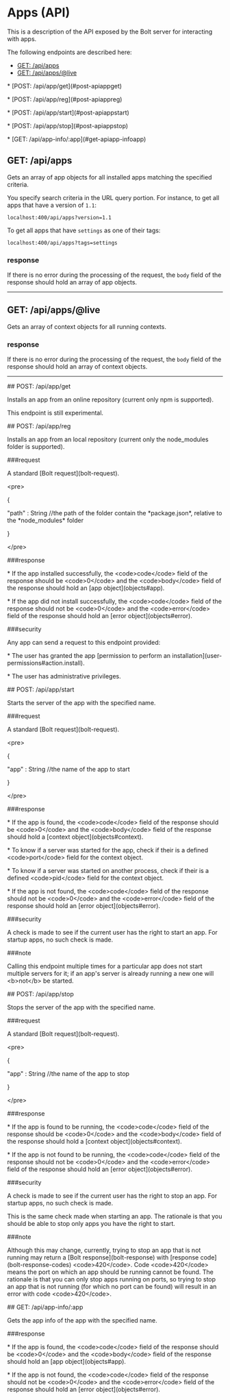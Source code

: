 # Apps \(API\)

This is a description of the API exposed by the Bolt server for interacting with apps.

The following endpoints are described here:

* [GET: \/api\/apps](#get-apiapps)
* [GET: \/api\/apps\/@live](#get-apiappslive)

\* \[POST: \/api\/app\/get\]\(\#post-apiappget\)

\* \[POST: \/api\/app\/reg\]\(\#post-apiappreg\)

\* \[POST: \/api\/app\/start\]\(\#post-apiappstart\)

\* \[POST: \/api\/app\/stop\]\(\#post-apiappstop\)

\* \[GET: \/api\/app-info\/:app\]\(\#get-apiapp-infoapp\)

## GET: \/api\/apps

Gets an array of app objects for all installed apps matching the specified criteria.

You specify search criteria in the URL query portion. For instance, to get all apps that have a version of `1.1`:

`localhost:400/api/apps?version=1.1`

To get all apps that have `settings` as one of their tags:

`localhost:400/api/apps?tags=settings`

### response

If there is no error during the processing of the request, the `body` field of the response should hold an array of app objects.

---

## GET: \/api\/apps\/@live

Gets an array of context objects for all running contexts.

### response

If there is no error during the processing of the request, the `body` field of the response should hold an array of context objects.

---

\#\# POST: \/api\/app\/get

Installs an app from an online repository \(current only npm is supported\).

This endpoint is still experimental.

\#\# POST: \/api\/app\/reg

Installs an app from an local repository \(current only the node\_modules folder is supported\).

\#\#\#request

A standard \[Bolt request\]\(bolt-request\).

&lt;pre&gt;

{

"path" : String \/\/the path of the folder contain the \*package.json\*, relative to the \*node\_modules\* folder

}

&lt;\/pre&gt;

\#\#\#response

\* If the app installed successfully, the &lt;code&gt;code&lt;\/code&gt; field of the response should be &lt;code&gt;0&lt;\/code&gt; and the &lt;code&gt;body&lt;\/code&gt; field of the response should hold an \[app object\]\(objects\#app\).

\* If the app did not install successfully, the &lt;code&gt;code&lt;\/code&gt; field of the response should not be &lt;code&gt;0&lt;\/code&gt; and the &lt;code&gt;error&lt;\/code&gt; field of the response should hold an \[error object\]\(objects\#error\).

\#\#\#security

Any app can send a request to this endpoint provided:

\* The user has granted the app \[permission to perform an installation\]\(user-permissions\#action.install\).

\* The user has administrative privileges.

\#\# POST: \/api\/app\/start

Starts the server of the app with the specified name.

\#\#\#request

A standard \[Bolt request\]\(bolt-request\).

&lt;pre&gt;

{

"app" : String \/\/the name of the app to start

}

&lt;\/pre&gt;

\#\#\#response

\* If the app is found, the &lt;code&gt;code&lt;\/code&gt; field of the response should be &lt;code&gt;0&lt;\/code&gt; and the &lt;code&gt;body&lt;\/code&gt; field of the response should hold a \[context object\]\(objects\#context\).

\* To know if a server was started for the app, check if their is a defined &lt;code&gt;port&lt;\/code&gt; field for the context object.

\* To know if a server was started on another process, check if their is a defined &lt;code&gt;pid&lt;\/code&gt; field for the context object.

\* If the app is not found, the &lt;code&gt;code&lt;\/code&gt; field of the response should not be &lt;code&gt;0&lt;\/code&gt; and the &lt;code&gt;error&lt;\/code&gt; field of the response should hold an \[error object\]\(objects\#error\).

\#\#\#security

A check is made to see if the current user has the right to start an app. For startup apps, no such check is made.

\#\#\#note

Calling this endpoint multiple times for a particular app does not start multiple servers for it; if an app's server is already running a new one will &lt;b&gt;not&lt;\/b&gt; be started.

\#\# POST: \/api\/app\/stop

Stops the server of the app with the specified name.

\#\#\#request

A standard \[Bolt request\]\(bolt-request\).

&lt;pre&gt;

{

"app" : String \/\/the name of the app to stop

}

&lt;\/pre&gt;

\#\#\#response

\* If the app is found to be running, the &lt;code&gt;code&lt;\/code&gt; field of the response should be &lt;code&gt;0&lt;\/code&gt; and the &lt;code&gt;body&lt;\/code&gt; field of the response should hold a \[context object\]\(objects\#context\).

\* If the app is not found to be running, the &lt;code&gt;code&lt;\/code&gt; field of the response should not be &lt;code&gt;0&lt;\/code&gt; and the &lt;code&gt;error&lt;\/code&gt; field of the response should hold an \[error object\]\(objects\#error\).

\#\#\#security

A check is made to see if the current user has the right to stop an app. For startup apps, no such check is made.

This is the same check made when starting an app. The rationale is that you should be able to stop only apps you have the right to start.

\#\#\#note

Although this may change, currently, trying to stop an app that is not running may return a \[Bolt response\]\(bolt-response\) with \[response code\]\(bolt-response-codes\) &lt;code&gt;420&lt;\/code&gt;. Code &lt;code&gt;420&lt;\/code&gt; means the port on which an app should be running cannot be found. The rationale is that you can only stop apps running on ports, so trying to stop an app that is not running \(for which no port can be found\) will result in an error with code &lt;code&gt;420&lt;\/code&gt;.

\#\# GET: \/api\/app-info\/:app

Gets the app info of the app with the specified name.

\#\#\#response

\* If the app is found, the &lt;code&gt;code&lt;\/code&gt; field of the response should be &lt;code&gt;0&lt;\/code&gt; and the &lt;code&gt;body&lt;\/code&gt; field of the response should hold an \[app object\]\(objects\#app\).

\* If the app is not found, the &lt;code&gt;code&lt;\/code&gt; field of the response should not be &lt;code&gt;0&lt;\/code&gt; and the &lt;code&gt;error&lt;\/code&gt; field of the response should hold an \[error object\]\(objects\#error\).

